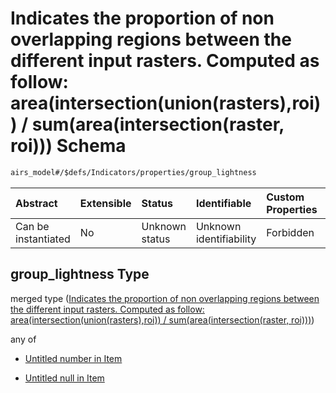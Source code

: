 # Indicates the proportion of non overlapping regions between the different input rasters. Computed as follow: area(intersection(union(rasters),roi)) / sum(area(intersection(raster, roi))) Schema

```txt
airs_model#/$defs/Indicators/properties/group_lightness
```



| Abstract            | Extensible | Status         | Identifiable            | Custom Properties | Additional Properties | Access Restrictions | Defined In                                                      |
| :------------------ | :--------- | :------------- | :---------------------- | :---------------- | :-------------------- | :------------------ | :-------------------------------------------------------------- |
| Can be instantiated | No         | Unknown status | Unknown identifiability | Forbidden         | Allowed               | none                | [model.schema.json\*](model.schema.json "open original schema") |

## group\_lightness Type

merged type ([Indicates the proportion of non overlapping regions between the different input rasters. Computed as follow: area(intersection(union(rasters),roi)) / sum(area(intersection(raster, roi)))](model-defs-indicators-properties-indicates-the-proportion-of-non-overlapping-regions-between-the-different-input-rasters-computed-as-follow-areaintersectionunionrastersroi--sumareaintersectionraster-roi.md))

any of

* [Untitled number in Item](model-defs-indicators-properties-indicates-the-proportion-of-non-overlapping-regions-between-the-different-input-rasters-computed-as-follow-areaintersectionunionrastersroi--sumareaintersectionraster-roi-anyof-0.md "check type definition")

* [Untitled null in Item](model-defs-indicators-properties-indicates-the-proportion-of-non-overlapping-regions-between-the-different-input-rasters-computed-as-follow-areaintersectionunionrastersroi--sumareaintersectionraster-roi-anyof-1.md "check type definition")
